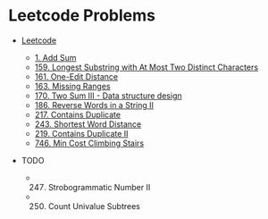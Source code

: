 # Leetcode Problems

* [Leetcode](leetcode/README.md)
    * [1. Add Sum](1-two-sum.md)
    * [159. Longest Substring with At Most Two Distinct Characters](159-Longest-Substring-with-At-Most-Two-Distinct-Characters.md)
    * [161. One-Edit Distance](161-One-Edit-Distance.md)
    * [163. Missing Ranges](163-Missing-Ranges.md)
    * [170. Two Sum III - Data structure design](170-Two-Sum-III.md)
    * [186. Reverse Words in a String II](186-Reverse-Words-in-a-String-II.md)
    * [217. Contains Duplicate](217-contains-duplicate.md)
    * [243. Shortest Word Distance](243-Shortest-Word-Distance.md)
    * [219. Contains Duplicate II](219-contains-duplicate-ii.md)
    * [746. Min Cost Climbing Stairs](746-min-cost-stairs.md)


* TODO
    * 247. Strobogrammatic Number II  
    * 250. Count Univalue Subtrees 